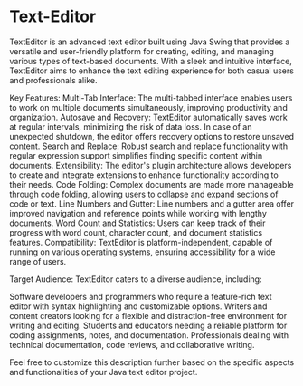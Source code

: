 # Text-Editor
TextEditor is an advanced text editor built using Java Swing that provides a versatile and user-friendly platform for creating, editing, and managing various types of text-based documents. With a sleek and intuitive interface, TextEditor aims to enhance the text editing experience for both casual users and professionals alike.

Key Features:
Multi-Tab Interface: The multi-tabbed interface enables users to work on multiple documents simultaneously, improving productivity and organization.
Autosave and Recovery: TextEditor automatically saves work at regular intervals, minimizing the risk of data loss. In case of an unexpected shutdown, the editor offers recovery options to restore unsaved content.
Search and Replace: Robust search and replace functionality with regular expression support simplifies finding specific content within documents.
Extensibility: The editor's plugin architecture allows developers to create and integrate extensions to enhance functionality according to their needs.
Code Folding: Complex documents are made more manageable through code folding, allowing users to collapse and expand sections of code or text.
Line Numbers and Gutter: Line numbers and a gutter area offer improved navigation and reference points while working with lengthy documents.
Word Count and Statistics: Users can keep track of their progress with word count, character count, and document statistics features.
Compatibility: TextEditor is platform-independent, capable of running on various operating systems, ensuring accessibility for a wide range of users.

Target Audience:
TextEditor caters to a diverse audience, including:

Software developers and programmers who require a feature-rich text editor with syntax highlighting and customizable options.
Writers and content creators looking for a flexible and distraction-free environment for writing and editing.
Students and educators needing a reliable platform for coding assignments, notes, and documentation.
Professionals dealing with technical documentation, code reviews, and collaborative writing.

Feel free to customize this description further based on the specific aspects and functionalities of your Java text editor project.






